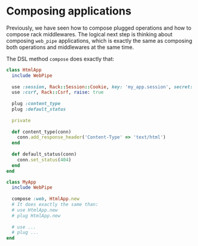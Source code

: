 # Composing applications

Previously, we have seen how to compose plugged operations and how to compose
rack middlewares. The logical next step is thinking about composing `web_pipe`
applications, which is exactly the same as composing both operations and
middlewares at the same time.

The DSL method `compose` does exactly that:

```ruby
class HtmlApp
  include WebPipe
  
  use :session, Rack::Session::Cookie, key: 'my_app.session', secret: 'long'
  use :csrf, Rack::Csrf, raise: true
  
  plug :content_type
  plug :default_status
  
  private
  
  def content_type(conn)
    conn.add_response_header('Content-Type' => 'text/html')
  end
  
  def default_status(conn)
    conn.set_status(404)
  end
end

class MyApp
  include WebPipe
  
  compose :web, HtmlApp.new
  # It does exactly the same than:
  # use HtmlApp.new
  # plug HtmlApp.new
  
  # use ...
  # plug ...
end
```
